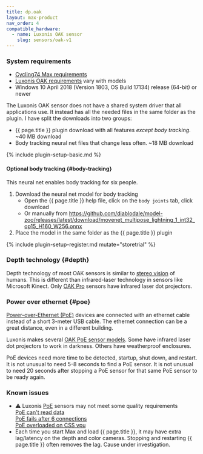 ```yaml
---
title: dp.oak
layout: max-product
nav_order: 4
compatible_hardware:
  - name: Luxonis OAK sensor
    slug: sensors/oak-v1
---
```


### System requirements

* [Cycling74 Max requirements](https://cycling74.com/products/max)
* [Luxonis OAK requirements](https://docs.luxonis.com/projects/hardware/en/latest/index.html)
  vary with models
* Windows 10 April 2018 (Version 1803, OS Build 17134) release (64-bit) or newer

The Luxonis OAK sensor does not have a shared system driver that all applications use.
It instead has all the needed files in the same folder as the plugin. I have split
the downloads into two groups:

* {{ page.title }} plugin download with all features _except body tracking_. ~40 MB download
* Body tracking neural net files that change less often. ~18 MB download

{% include plugin-setup-basic.md %}

#### Optional body tracking  {#body-tracking}

This neural net enables body tracking for six people.

1. Download the neural net model for body tracking
   * Open the {{ page.title }} help file, click on the `body joints` tab, click download
   * Or manually from <https://github.com/diablodale/model-zoo/releases/latest/download/movenet_multipose_lightning_1_int32_op15_H160_W256.onnx>
2. Place the model in the same folder as the {{ page.title }} plugin

{% include plugin-setup-register.md mutate="storetrial" %}

### Depth technology {#depth}

Depth technology of most OAK sensors is similar to
[stereo vision](https://www.google.com/search?q=depth+through+stereo)
of humans. This is different than infrared-laser technology in sensors like Microsoft Kinect.
Only [OAK Pro](https://docs.luxonis.com/projects/hardware/en/latest/pages/articles/oak-s2.html#pro-version)
sensors have infrared laser dot projectors.

### Power over ethernet {#poe}

[Power-over-Ethernet (PoE)](https://en.wikipedia.org/wiki/Power_over_Ethernet)
devices are connected with an ethernet cable instead of a short 3-meter USB cable.
The ethernet connection can be a great distance, even in a different building.

Luxonis makes several [OAK PoE sensor models](https://docs.luxonis.com/projects/hardware/en/latest/index.html#poe-designs).
Some have infrared laser dot projectors to work in darkness. Others have weatherproof enclosures.

PoE devices need more time to be detected, startup, shut down, and restart.
It is not unusual to need 5-8 seconds to find a PoE sensor.
It is not unusual to need 20 seconds after stopping a PoE sensor for that same PoE sensor to be ready again.

### Known issues

* ⚠️ Luxonis [PoE](#poe) sensors may not meet some quality requirements  
  [PoE can't read data](https://github.com/luxonis/depthai-core/issues/406)  
  [PoE fails after 6 connections](https://github.com/luxonis/depthai-core/issues/415)  
  [PoE overloaded on CSS vpu](https://github.com/luxonis/depthai-core/issues/423)
* Each time you start Max and load {{ page.title }}, it may have extra lag/latency on
  the depth and color cameras. Stopping and restarting {{ page.title }} often removes the lag. Cause
  under investigation.
